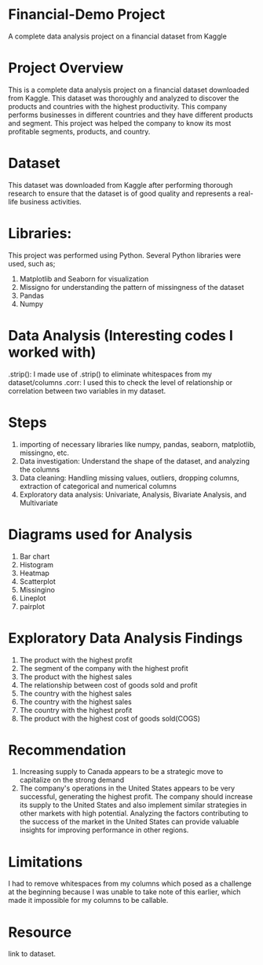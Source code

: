 # Financial-Demo Project
A complete data analysis project on a financial dataset from Kaggle

# Project Overview
This is a complete data analysis project on a financial dataset downloaded from Kaggle. This dataset was thoroughly and analyzed to discover the products and countries with the highest productivity. This company performs businesses in different countries and they have different products and segment. This project was helped the company to know its most profitable segments, products, and country. 

 # Dataset

 This dataset was downloaded from Kaggle after performing thorough research to ensure that the dataset is of good quality and represents a real-life business activities. 

# Libraries: 

This project was performed using Python. Several Python libraries were used, such as;
1. Matplotlib and Seaborn for visualization
2. Missigno for understanding the pattern of missingness of the dataset
3. Pandas
4. Numpy

# Data Analysis (Interesting codes I worked with)
.strip(): I made use of .strip() to eliminate whitespaces from my dataset/columns
.corr: I used this to check the level of relationship or correlation between two variables in my dataset. 


# Steps

1. importing of necessary libraries like numpy, pandas, seaborn, matplotlib, missingno, etc.
2. Data investigation: Understand the shape of the dataset, and analyzing the columns
3. Data cleaning: Handling missing values, outliers, dropping columns, extraction of categorical and numerical columns
4. Exploratory data analysis: Univariate, Analysis, Bivariate Analysis, and Multivariate

# Diagrams used for Analysis

1. Bar chart
2. Histogram
3. Heatmap
4. Scatterplot
5. Missingino
6. Lineplot
7. pairplot


# Exploratory Data Analysis Findings

1. The product with the highest profit
2. The segment of the company with the highest profit
3. The product with the highest sales
4. The relationship between cost of goods sold and profit
5. The country with the highest sales
6. The country with the highest sales
7. The country with the highest profit
8. The product with the highest cost of goods sold(COGS)

# Recommendation

1. Increasing supply to Canada appears to be a strategic move to capitalize on the strong demand
2. The company's operations in the United States appears to be very successful, generating the highest profit. The company should increase its supply to the United States and also implement similar strategies in other markets with high potential. Analyzing the factors contributing to the success of the market in the United States can provide valuable insights for improving performance in other regions.

# Limitations

I had to remove whitespaces from my columns which posed as a challenge at the beginning because I was unable to take note of this earlier, which made it impossible for my columns to be callable. 

# Resource
link to dataset.



